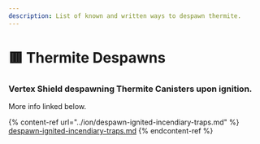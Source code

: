 ```yaml
---
description: List of known and written ways to despawn thermite.
---
```


# 🟥 Thermite Despawns

### Vertex Shield despawning Thermite Canisters upon ignition.

More info linked below.

{% content-ref url="../ion/despawn-ignited-incendiary-traps.md" %}
[despawn-ignited-incendiary-traps.md](../ion/despawn-ignited-incendiary-traps.md)
{% endcontent-ref %}
